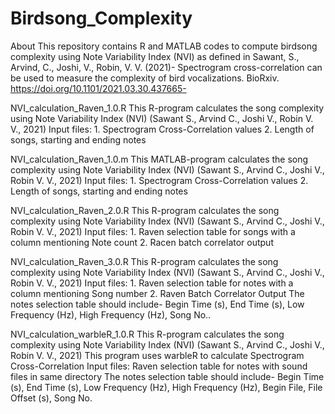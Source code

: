 # Birdsong_Complexity

About
This repository contains R and MATLAB codes to compute birdsong complexity using Note Variability Index (NVI) as defined in Sawant, S., Arvind, C., Joshi, V., Robin, V. V. (2021)- Spectrogram cross-correlation can be used to measure the complexity of bird vocalizations. BioRxiv. https://doi.org/10.1101/2021.03.30.437665-

NVI_calculation_Raven_1.0.R
This R-program calculates the song complexity using Note Variability Index (NVI) (Sawant S., Arvind C., Joshi V., Robin V. V., 2021)
Input files: 1. Spectrogram Cross-Correlation values
             2. Length of songs, starting and ending notes

NVI_calculation_Raven_1.0.m
This MATLAB-program calculates the song complexity using Note Variability Index (NVI) (Sawant S., Arvind C., Joshi V., Robin V. V., 2021)
Input files: 1. Spectrogram Cross-Correlation values
             2. Length of songs, starting and ending notes

NVI_calculation_Raven_2.0.R
This R-program calculates the song complexity using Note Variability Index (NVI) (Sawant S., Arvind C., Joshi V., Robin V. V., 2021)
Input files: 1. Raven selection table for songs with a column mentioning Note count
             2. Racen batch correlator output

NVI_calculation_Raven_3.0.R
This R-program calculates the song complexity using Note Variability Index (NVI) (Sawant S., Arvind C., Joshi V., Robin V. V., 2021)
Input files: 1. Raven selection table for notes with a column mentioning Song number
             2. Raven Batch Correlator Output
The notes selection table should include- Begin Time (s), End Time (s), Low Frequency (Hz), High Frequency (Hz), Song No..

NVI_calculation_warbleR_1.0.R
This R-program calculates the song complexity using Note Variability Index (NVI) (Sawant S., Arvind C., Joshi V., Robin V. V., 2021)
This program uses warbleR to calculate Spectrogram Cross-Correlation
Input files: Raven selection table for notes with sound files in same directory
The notes selection table should include- Begin Time (s), End Time (s), Low Frequency (Hz), High Frequency (Hz), 
                                          Begin File, File Offset (s), Song No.
